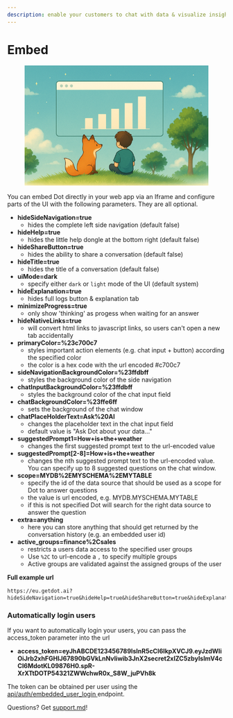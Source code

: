 ```yaml
---
description: enable your customers to chat with data & visualize insights
---
```


# Embed



<div align="left"><figure><img src="../../.gitbook/assets/embedd_dot.png" alt=""><figcaption></figcaption></figure></div>

You can embed Dot directly in your web app via an Iframe and configure parts of the UI with the following parameters. They are all optional.

* **hideSideNavigation=true**
  * hides the complete left side navigation (default false)
* **hideHelp=true**
  * hides the little help dongle at the bottom right (default false)
* **hideShareButton=true**
  * hides the ability to share a conversation (default false)
* **hideTitle=true**
  * hides the title of a conversation (default false)
* **uiMode=dark**
  * specify either `dark` or `light` mode of the UI (default system)
* **hideExplanation=true**
  * hides full logs button & explanation tab
* **minimizeProgress=true**
  * only show 'thinking' as progess when waiting for an answer
* **hideNativeLinks=true**
  * will convert html links to javascript links, so users can't open a new tab accidentally
* **primaryColor=%23c700c7**
  * styles important action elements (e.g. chat input + button) according the specified color
  * the color is a hex code with the url encoded #c700c7
* **sideNavigationBackgroundColor=%23ffdbff**
  * styles the background color of the side navigation
* **chatInputBackgroundColor=%23ffdbff**
  * styles the background color of the chat input field
* **chatBackgroundColor=%23ffe6ff**
  * sets the background of the chat window
* **chatPlaceHolderText=Ask%20AI**
  * changes the placeholder text in the chat input field
  * default value is "Ask Dot about your data..."
* **suggestedPrompt1=How+is+the+weather**
  * changes the first suggested prompt text to the url-encoded value
* **suggestedPrompt\[2-8]=How+is+the+weather**
  * changes the nth suggested prompt text to the url-encoded value. You can specify up to 8 suggested questions on the chat window.
* **scope=MYDB%2EMYSCHEMA%2EMYTABLE**
  * specify the id of the data source that should be used as a scope for Dot to answer questions
  * the value is url encoded, e.g. MYDB.MYSCHEMA.MYTABLE
  * if this is not specified Dot will search for the right data source to answer the question
* **extra=anything**
  * here you can store anything that should get returned by the conversation history (e.g. an embedded user id)
* **active\_groups=finance%2Csales**
  * restricts a users data access to the specified user groups
  * Use `%2C` to url-encode a `,` to specify multiple groups
  * Active groups are validated against the assigned groups of the user



**Full example url**

```
https://eu.getdot.ai?hideSideNavigation=true&hideHelp=true&hideShareButton=true&hideExplanation=true&minimizeProgess=True&primaryColor=%23c700c7&chatPlaceHolderText=Ask%20AI
```



### Automatically login users

If you want to automatically login your users, you can pass the access\_token parameter into the url

* **access\_token=eyJhABCDE123456789IsInR5cCI6IkpXVCJ9.eyJzdWIiOiJrb2xhFGHIJ67890bGVkLnNvIiwib3JnX2secret2xlZC5zbyIsImV4cCI6MdotKL09876H0.spR-XrXTtDOTP54321ZWWchwR0x\_S8W\_juPVh8k**

The token can be obtained per user using the [api/auth/embedded\_user\_login ](api/commonly-used-endpoints.md#automatically-authenticate-embedded-users)endpoint.



Questions? Get [support.md](../support.md "mention")!
